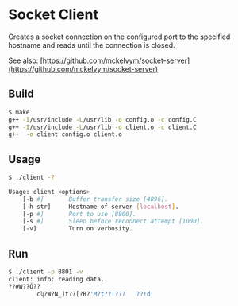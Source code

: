 # Socket Client

Creates a socket connection on the configured port to the specified hostname and reads until the connection is closed.

See also: [https://github.com/mckelvym/socket-server](https://github.com/mckelvym/socket-server)

## Build

```bash
$ make
g++ -I/usr/include -L/usr/lib -o config.o -c config.C
g++ -I/usr/include -L/usr/lib -o client.o -c client.C
g++  -o client config.o client.o 
```

## Usage

```bash
$ ./client -?

Usage: client <options>
	[-b #]		 Buffer transfer size [4096].
	[-h str]	 Hostname of server [localhost].
	[-p #]		 Port to use [8800].
	[-s #]		 Sleep before reconnect attempt [1000].
	[-v]		 Turn on verbosity.
```

## Run

```bash
$ ./client -p 8801 -v
client: info: reading data.
??#W??Ó??
        cʮ?W?N_]t??[?B?'M?t??!???	??!d
```
